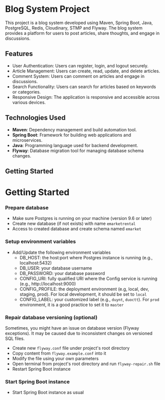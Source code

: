 # Blog System Project

This project is a blog system developed using Maven, Spring Boot, Java, PostgreSQL, Redis, Cloudinary, STMP and Flyway. The blog system provides a platform for users to post articles, share thoughts, and engage in discussions.

## Features

- User Authentication: Users can register, login, and logout securely.
- Article Management: Users can create, read, update, and delete articles.
- Comment System: Users can comment on articles and engage in discussions.
- Search Functionality: Users can search for articles based on keywords or categories.
- Responsive Design: The application is responsive and accessible across various devices.

## Technologies Used

- **Maven**: Dependency management and build automation tool.
- **Spring Boot**: Framework for building web applications and microservices.
- **Java**: Programming language used for backend development.
- **Flyway**: Database migration tool for managing database schema changes.

## Getting Started

# Getting Started

### Prepare database

* Make sure Postgres is running on your machine (version 9.6 or later)
* Create new database (if not exists) with name `emarketrental`
* Access to created database and create schema named `emarket`

### Setup environment variables
* Add/Update the following environment variables
    * DB_HOST: the host:port where Postgres instance is running (e.g., localhost:5432)
    * DB_USER: your database username
    * DB_PASSWORD: your database password
    * CONFIG_URI: fully qualified URI where the Config service is running (e.g., http://localhost:9000)
    * CONFIG_PROFILE: the deployment environment (e.g, local, dev, staging, prod). For local development, it should be set to `local`
    * CONFIG_LABEL: your customized label (e.g., `duynt`, `duoctt`). For `prod` environment, it is a good practice to set it to `master`

### Repair database versioning (optional)

Sometimes, you might have an issue on database version (Flyway exceptions). It may be caused due to inconsistent changes on versioned SQL files.

* Create new `flyway.conf` file under project's root directory
* Copy content from `flyway.example.conf` into it
* Modify the file using your own parameters
* Open terminal from project's root directory and run `flyway-repair.sh` file
* Restart Spring Boot instance

### Start Spring Boot instance

* Start Spring Boot instance as usual
